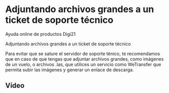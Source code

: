 # Adjuntando archivos grandes a un ticket de soporte técnico

Ayuda online de productos Digi21

Adjuntando archivos grandes a un ticket de soporte técnico

Para evitar que se sature el servidor de soporte ténico, te recomendamos que en caso de que tengas que adjuntar archivos grandes, como imágenes de un vuelo, o archivos .las, que utilices un servicio como WeTransfer que permita subir las imágenes y generar un enlace de descarga.

## Vídeo

